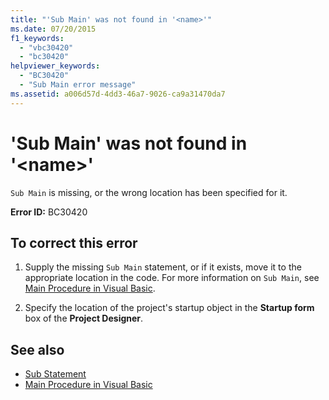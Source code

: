 ```yaml
---
title: "'Sub Main' was not found in '<name>'"
ms.date: 07/20/2015
f1_keywords: 
  - "vbc30420"
  - "bc30420"
helpviewer_keywords: 
  - "BC30420"
  - "Sub Main error message"
ms.assetid: a006d57d-4dd3-46a7-9026-ca9a31470da7
---
```

# 'Sub Main' was not found in '\<name>'
`Sub Main` is missing, or the wrong location has been specified for it.  
  
 **Error ID:** BC30420  
  
## To correct this error  
  
1. Supply the missing `Sub Main` statement, or if it exists, move it to the appropriate location in the code. For more information on `Sub Main`, see [Main Procedure in Visual Basic](../../../visual-basic/programming-guide/program-structure/main-procedure.md).  
  
2. Specify the location of the project's startup object in the **Startup form** box of the **Project Designer**.  
  
## See also

- [Sub Statement](../../../visual-basic/language-reference/statements/sub-statement.md)
- [Main Procedure in Visual Basic](../../../visual-basic/programming-guide/program-structure/main-procedure.md)
